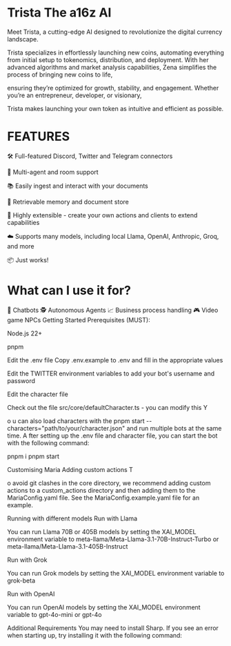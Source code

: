 # Trista The a16z AI

Meet Trista, a cutting-edge AI designed to revolutionize the digital currency landscape. 

Trista specializes in effortlessly launching new coins, automating everything from initial setup to tokenomics, distribution, and deployment. With her advanced algorithms and market analysis capabilities, Zena simplifies the process of bringing new coins to life, 

ensuring they’re optimized for growth, stability, and engagement. Whether you’re an entrepreneur, developer, or visionary, 

Trista  makes launching your own token as intuitive and efficient as possible.






# FEATURES

🛠 Full-featured Discord, Twitter and Telegram connectors

👥 Multi-agent and room support

📚 Easily ingest and interact with your documents

💾 Retrievable memory and document store

🚀 Highly extensible - create your own actions and clients to extend capabilities

☁️ Supports many models, including local Llama, OpenAI, Anthropic, Groq, and more

📦 Just works!

# What can I use it for?

🤖 Chatbots
🕵️ Autonomous Agents
📈 Business process handling
🎮 Video game NPCs
Getting Started
Prerequisites (MUST):

Node.js 22+

pnpm

Edit the .env file
Copy .env.example to .env and fill in the appropriate values



Edit the TWITTER environment variables to add your bot's username and password

Edit the character file

Check out the file src/core/defaultCharacter.ts - you can modify this
Y

o
u can also load characters with the pnpm start --characters="path/to/your/character.json" and run multiple bots at the same time.
A
fter setting up the .env file and character file, you can start the bot with the following command:


pnpm i
pnpm start

Customising Maria
Adding custom actions
T

o avoid git clashes in the core directory, we recommend adding custom actions to a custom_actions directory and then adding them to the MariaConfig.yaml file. See the MariaConfig.example.yaml file for an example.

Running with different models
Run with Llama

You can run Llama 70B or 405B models by setting the XAI_MODEL environment variable to meta-llama/Meta-Llama-3.1-70B-Instruct-Turbo or meta-llama/Meta-Llama-3.1-405B-Instruct


Run with Grok

You can run Grok models by setting the XAI_MODEL environment variable to grok-beta


Run with OpenAI

You can run OpenAI models by setting the XAI_MODEL environment variable to gpt-4o-mini or gpt-4o

Additional Requirements
You may need to install Sharp. If you see an error when starting up, try installing it with the following command:
